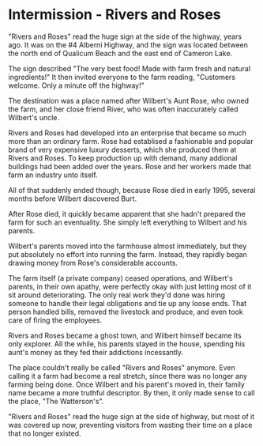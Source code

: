 Intermission - Rivers and Roses
=====================

"Rivers and Roses" read the huge sign at the side of the highway, years ago. It was on the #4 Alberni Highway, and the sign was located between the north end of Qualicum Beach and the east end of Cameron Lake.

The sign described "The very best food! Made with farm fresh and natural ingredients!" It then invited everyone to the farm reading, "Customers welcome. Only a minute off the highway!"

The destination was a place named after Wilbert's Aunt Rose, who owned the farm, and her close friend River, who was often inaccurately called Wilbert's uncle.

Rivers and Roses had developed into an enterprise that became so much more than an ordinary farm. Rose had establised a fashionable and popular brand of very expensive luxury desserts, which she produced them at Rivers and Roses. To keep production up with demand, many addional buildings had been added over the years. Rose and her workers made that farm an industry unto itself.

All of that suddenly ended though, because Rose died in early 1995, several months before Wilbert discovered Burt.

After Rose died, it quickly became apparent that she hadn't prepared the farm for such an eventuality. She simply left everything to Wilbert and his parents.

Wilbert's parents moved into the farmhouse almost immediately, but they put absolutely no effort into running the farm. Instead, they rapidly began drawing money from Rose's considerable accounts.

The farm itself (a private company) ceased operations, and Wilbert's parents, in their own apathy, were perfectly okay with just letting most of it sit around deteriorating. The only real work they'd done was hiring someone to handle their legal obligations and tie up any loose ends. That person handled bills, removed the livestock and produce, and  even took care of firing the employees.

Rivers and Roses became a ghost town, and Wilbert himself became its only explorer. All the while, his parents stayed in the house, spending his aunt's money as they fed their addictions incessantly.

The place couldn't really be called "Rivers and Roses" anymore. Even calling it a farm had become a real stretch, since there was no longer any farming being done. Once Wilbert and his parent's moved in, their family name became a more truthful descriptor. By then, it only made sense to call the place, "The Watterson's".

"Rivers and Roses" read the huge sign at the side of highway, but most of it was covered up now, preventing visitors from wasting their time on a place that no longer existed.